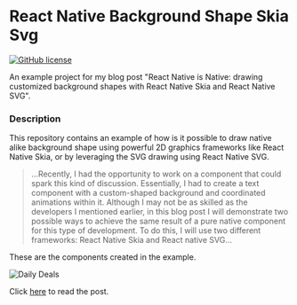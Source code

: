 # React Native Background Shape Skia Svg

[![GitHub license](https://img.shields.io/badge/license-MIT-blue.svg)](https://raw.githubusercontent.com/chicio/Daily-Deals-Skia-SVG/master/LICENSE.md)

An example project for my blog post "React Native is Native:
drawing customized background shapes with React Native Skia and React Native SVG".

### Description

This repository contains an example of how
is it possible to draw native alike background shape using powerful 2D graphics frameworks like React Native Skia,
or by leveraging the SVG drawing using React Native SVG.

> ...Recently, I had the opportunity to work on a component that could spark this kind of discussion. Essentially, I had
to create a text component with a custom-shaped background and coordinated animations within it.
Although I may not be as skilled as the developers I mentioned earlier, in this blog post I will demonstrate two
possible ways to achieve the same result of a pure native component for this type of development.
To do this, I will use two different frameworks: React Native Skia and React native SVG...

These are the components created in the example.

![Daily Deals](https://github.com/chicio/React-Native-Background-Shape-Skia-Svg/blob/main/daily-deals-featured.jpg?raw=true)


Click [here](https://www.fabrizioduroni.it/2024/03/02/react-native-skia-svg-background-shape-text/ "React Native is Native:
drawing highly customized background shapes with React Native Skia and React Native SVG") to read the post.
